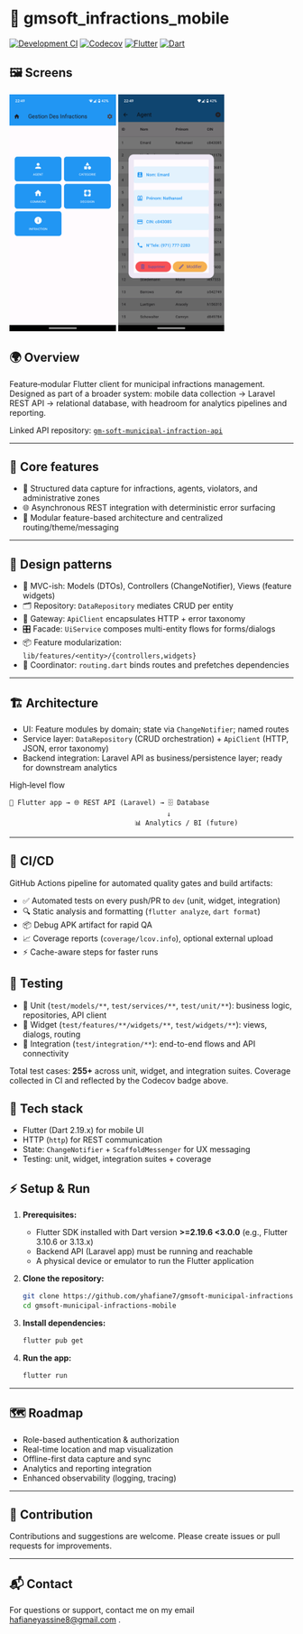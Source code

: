 # 📱 gmsoft_infractions_mobile

[![Development CI](https://github.com/yhafiane7/gmsoft-municipal-infractions-mobile/actions/workflows/ci.yml/badge.svg)](https://github.com/yhafiane7/gmsoft-municipal-infractions-mobile/actions/workflows/ci.yml)
[![Codecov](https://codecov.io/gh/yhafiane7/gmsoft-municipal-infractions-mobile/branch/dev/graph/badge.svg)](https://codecov.io/gh/yhafiane7/gmsoft-municipal-infractions-mobile)
[![Flutter](https://img.shields.io/badge/Flutter-3.16.0-blue.svg)](https://flutter.dev/)
[![Dart](https://img.shields.io/badge/Dart-2.19.6+-blue.svg)](https://dart.dev/)

## 🖼️ Screens

<p float="left">
  <img src="screenshots/Screenshot_Home.png"  height="420px" />
  <img src="screenshots/Screenshot_Agent.png"  height="420px"/>
</p>

## 🌍 Overview

Feature‑modular Flutter client for municipal infractions management. Designed as part of a broader system: mobile data collection → Laravel REST API → relational database, with headroom for analytics pipelines and reporting.

Linked API repository: [`gm-soft-municipal-infraction-api`](https://github.com/yhafiane7/gm-soft-municipal-infraction-api)

---

## 🚀 Core features

- 📝 Structured data capture for infractions, agents, violators, and administrative zones
- 🌐 Asynchronous REST integration with deterministic error surfacing
- 🧩 Modular feature-based architecture and centralized routing/theme/messaging

---

## 🧠 Design patterns

- 🧱 MVC-ish: Models (DTOs), Controllers (ChangeNotifier), Views (feature widgets)
- 🗂️ Repository: `DataRepository` mediates CRUD per entity
- 🔌 Gateway: `ApiClient` encapsulates HTTP + error taxonomy
- 🎛️ Facade: `UiService` composes multi-entity flows for forms/dialogs
- 📦 Feature modularization: `lib/features/<entity>/{controllers,widgets}`
- 🧭 Coordinator: `routing.dart` binds routes and prefetches dependencies

---

## 🏗️ Architecture

- UI: Feature modules by domain; state via `ChangeNotifier`; named routes
- Service layer: `DataRepository` (CRUD orchestration) + `ApiClient` (HTTP, JSON, error taxonomy)
- Backend integration: Laravel API as business/persistence layer; ready for downstream analytics

High‑level flow

```
📱 Flutter app → 🌐 REST API (Laravel) → 🗄️ Database
                                       ↓
                               📊 Analytics / BI (future)
```

---

## 🔄 CI/CD

GitHub Actions pipeline for automated quality gates and build artifacts:

- ✅ Automated tests on every push/PR to `dev` (unit, widget, integration)
- 🔍 Static analysis and formatting (`flutter analyze`, `dart format`)
- 📦 Debug APK artifact for rapid QA
- 📈 Coverage reports (`coverage/lcov.info`), optional external upload
- ⚡ Cache-aware steps for faster runs

## 🧪 Testing

- 🧪 Unit (`test/models/**`, `test/services/**`, `test/unit/**`): business logic, repositories, API client
- 🧱 Widget (`test/features/**/widgets/**`, `test/widgets/**`): views, dialogs, routing
- 🔗 Integration (`test/integration/**`): end-to-end flows and API connectivity

Total test cases: **255+** across unit, widget, and integration suites. Coverage collected in CI and reflected by the Codecov badge above.

## 🧰 Tech stack

- Flutter (Dart 2.19.x) for mobile UI
- HTTP (`http`) for REST communication
- State: `ChangeNotifier` + `ScaffoldMessenger` for UX messaging
- Testing: unit, widget, integration suites + coverage

## ⚡ Setup & Run

1. **Prerequisites:**

   - Flutter SDK installed with Dart version **>=2.19.6 <3.0.0** (e.g., Flutter 3.10.6 or 3.13.x)
   - Backend API (Laravel app) must be running and reachable
   - A physical device or emulator to run the Flutter application

2. **Clone the repository:**

   ```bash
   git clone https://github.com/yhafiane7/gmsoft-municipal-infractions-mobile.git
   cd gmsoft-municipal-infractions-mobile
   ```

3. **Install dependencies:**

   ```bash
   flutter pub get
   ```

4. **Run the app:**

   ```bash
   flutter run
   ```

---

## 🗺️ Roadmap

- Role-based authentication & authorization
- Real-time location and map visualization
- Offline-first data capture and sync
- Analytics and reporting integration
- Enhanced observability (logging, tracing)

---

## 🤝 Contribution

Contributions and suggestions are welcome. Please create issues or pull requests for improvements.

---

## 📬 Contact

For questions or support, contact me on my email hafianeyassine8@gmail.com .
